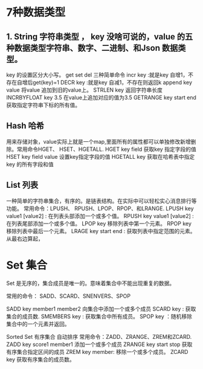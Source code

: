 # 7种数据类型

## 1. String 字符串类型 ， key 没啥可说的，value 的五种数据类型字符串、数字、二进制、和Json 数据类型。

key 的设置区分大小写。
get set del 三种简单命令
incr key :就是key 自增1，不存在自增后get(key)=1
DECR key :就是key 自减1，不存在则返回k
append key value 将value 追加到旧的value上。
STRLEN key 返回字符串长度
INCRBYFLOAT key 3.5 在value上追加对应的值为3.5
GETRANGE key start end 获取指定字符串下标的所有值。

## Hash 哈希

 用来存储对象，value实际上就是一个map,里面所有的属性都可以单独修改新增删除。常用命令HGET、 HSET、HGETALL.
 HGET key field 获取key 指定字段的值
 HSET key field value  设置key指定字段的值
 HGETALL key 获取在哈希表中指定key 的所有字段和值
 
 ## List 列表
 
 一种简单的字符串集合，有序的。是链表结构。在实际中可以轻松实心消息排行等功能。
 常用命令：LPUSH、 RPUSH、LPOP、RPOP、和LRANGE.
 LPUSH key value1 [value2] : 在列表头部添加一个或多个值。
 RPUSH key value1 [value2] : 在列表尾部添加一个或多个值。
 LPOP key 移除列表中第一个元素。
 RPOP key 移除列表中最后一个元素。
 LRAGE key start end : 获取列表中指定范围的元素。从最右边算起，
 
 # Set 集合
 
 Set 是无序的，集合成员是唯一的。意味着集合中不能出现重复的数据。
 
 常用的命令： SADD、SCARD、SNENVERS、SPOP
 
 SADD key member1 member2 向集合中添加一个或多个成员
 SCARD key : 获取集合的成员数.
 SMEMBERS key : 获取集合中所有成员。
 SPOP key ：随机移除集合中的一个元素并返回。
 
 Sorted Set 有序集合
 自动排序
 常用命令：ZADD、ZRANGE、ZREM和ZCARD.
 ZADD key score1 member1 添加一个或多个成员
 ZRANGE key start stop 获取有序集合指定区间的成员
 ZREM key member: 移除一个或多个成员。
 ZCARD key 获取有序集合的成员数。
